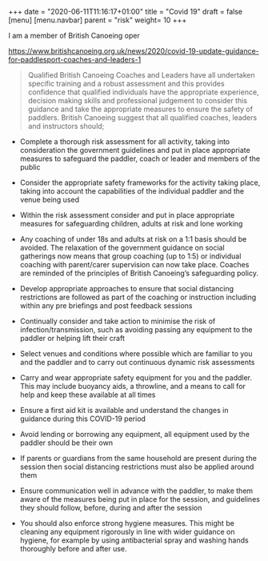 +++
date = "2020-06-11T11:16:17+01:00"
title = "Covid 19"
draft = false
[menu]
    [menu.navbar]
        parent = "risk"
        weight= 10
+++

I am a member of British Canoeing oper

https://www.britishcanoeing.org.uk/news/2020/covid-19-update-guidance-for-paddlesport-coaches-and-leaders-1

> Qualified British Canoeing Coaches and Leaders have all undertaken specific training and a robust assessment and this provides confidence that qualified individuals have the appropriate experience, decision making skills and professional judgement to consider this guidance and take the appropriate measures to ensure the safety of paddlers. British Canoeing suggest that all qualified coaches, leaders and instructors should;

- Complete a thorough risk assessment for all activity, taking into consideration the government guidelines and put in place appropriate measures to safeguard the paddler, coach or leader and members of the public
- Consider the appropriate safety frameworks for the activity taking place, taking into account the capabilities of the individual paddler and the venue being used
- Within the risk assessment consider and put in place appropriate measures for safeguarding children, adults at risk and lone working
- Any coaching of under 18s and adults at risk on a 1:1 basis should be avoided. The relaxation of the government guidance on social gatherings now means that group coaching (up to 1:5) or individual coaching with parent/carer supervision can now take place. Coaches are reminded of the principles of British Canoeing’s safeguarding policy.
- Develop appropriate approaches to ensure that social distancing restrictions are followed as part of the coaching or instruction including within any pre briefings and post feedback sessions
- Continually consider and take action to minimise the risk of infection/transmission, such as avoiding passing any equipment to the paddler or helping lift their craft
- Select venues and conditions where possible which are familiar to you and the paddler and to carry out continuous dynamic risk assessments
- Carry and wear appropriate safety equipment for you and the paddler. This may include buoyancy aids, a throwline, and a means to call for help and keep these available at all times
- Ensure a first aid kit is available and understand the changes in guidance during this COVID-19 period
- Avoid lending or borrowing any equipment, all equipment used by the paddler should be their own
- If parents or guardians from the same household are present during the session then social distancing restrictions must also be applied around them
- Ensure communication well in advance with the paddler, to make them aware of the measures being put in place for the session, and guidelines they should follow, before, during and after the session

- You should also enforce strong hygiene measures. This might be cleaning any equipment rigorously in line with wider guidance on hygiene, for example by using antibacterial spray and washing hands thoroughly before and after use.
